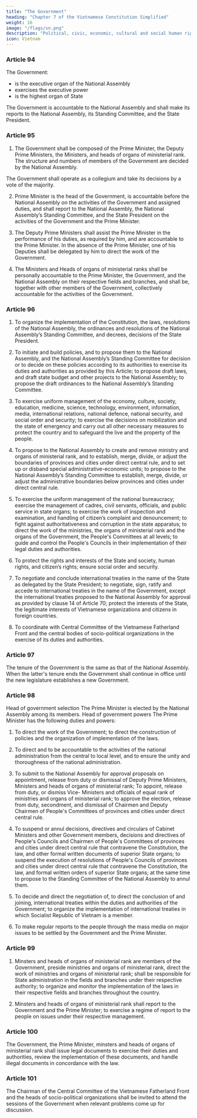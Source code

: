 ```yaml
---
title: "The Government"
heading: "Chapter 7 of the Vietnamese Constitution Simplified"
weight: 16
image: "/flags/vn.png"
description: "Political, civic, economic, cultural and social human rights and citizen’s rights are recognized, respected, protected, and guaranteed"
icon: Vietnam
---
```



<!-- CHAPTER VII. THE GOVERNMENT -->

### Article 94

The Government:
- is the executive organ of the National Assembly
- exercises the executive power
- is the highest organ of State


The Government is accountable to the National Assembly and shall make its reports to the National Assembly, its Standing Committee, and the State President.

### Article 95

1. The Government shall be composed of the Prime Minister, the Deputy Prime Ministers, the Ministers, and heads of organs of ministerial rank. The structure and numbers of members of the Government are decided by the National Assembly.

The Government shall operate as a collegium and take its decisions by a vote of
the majority.

2. Prime Minister is the head of the Government, is accountable before the National Assembly on the activities of the Government and assigned duties, and shall report to the National Assembly, the National Assembly’s Standing Committee, and the State President on the activities of the Government and the Prime Minister.

3. The Deputy Prime Ministers shall assist the Prime Minister in the performance of his duties, as required by him, and are accountable to the Prime Minister. In the absence of the Prime Minister, one of his Deputies shall be delegated by him to direct the work of the Government.

4. The Ministers and Heads of organs of ministerial ranks shall be personally accountable to the Prime Minister, the Government, and the National Assembly on their respective fields and branches, and shall be, together with other members of the Government, collectively accountable for the activities of the Government.


### Article 96

1. To organize the implementation of the Constitution, the laws, resolutions of the National Assembly, the ordinances and resolutions of the National Assembly’s Standing Committee, and decrees, decisions of the State President.

2. To initiate and build policies, and to propose them to the National Assembly, and the National Assembly’s Standing Committee for decision or to decide on these policies according to its authorities to exercise its duties and authorities as provided by this Article; to propose draft laws, and draft state budget and other projects to the National Assembly; to propose the draft ordinances to the National Assembly’s Standing Committee.

3. To exercise uniform management of the economy, culture, society, education, medicine, science, technology, environment, information, media, international relations, national defence, national security, and social order and security; to exercise the decisions on mobilization and the state of emergency and carry out all other necessary measures to protect the country and to safeguard the live and the property of the people.

4. To propose to the National Assembly to create and remove ministry and organs of ministerial rank, and to establish, merge, divide, or adjust the boundaries of provinces and cities under direct central rule, and to set up or disband special administrative-economic units; to propose to the National Assembly’s Standing Committee to establish, merge, divide, or adjust the administrative boundaries below provinces and cities under direct central rule.

5. To exercise the uniform management of the national bureaucracy; exercise the management of cadres, civil servants, officials, and public service in state organs; to exercise the work of inspection and examination, and handling of citizen’s complaint and denouncement; to fight against authoritativeness and corruption in the state apparatus; to direct the work of the ministries, the organs of ministerial rank and the organs of the Government, the People's Committees at all levels; to guide and control the People's Councils in their implementation of their legal duties and authorities.

6. To protect the rights and interests of the State and society, human rights, and
citizen’s rights; ensure social order and security.

7. To negotiate and conclude international treaties in the name of the State as delegated by the State President; to negotiate, sign, ratify and accede to international treaties in the name of the Government, except the international treaties proposed to the National Assembly for approval as provided by clause 14 of Article 70; protect the interests of the State, the legitimate interests of Vietnamese organizations and citizens in foreign countries.

8. To coordinate with Central Committee of the Vietnamese Fatherland Front and the central bodies of socio-political organizations in the exercise of its duties and authorities.


### Article 97

The tenure of the Government is the same as that of the National Assembly. When the latter's tenure ends the Government shall continue in office until the new legislature establishes a new Government.


### Article 98

Head of government selection The Prime Minister is elected by the National Assembly among its members.
Head of government powers The Prime Minister has the following duties and powers:

1. To direct the work of the Government; to direct the construction of policies and
the organization of implementation of the laws.

2. To direct and to be accountable to the activities of the national administration from the central to local level, and to ensure the unity and thoroughness of the national administration.

3. To submit to the National Assembly for approval proposals on appointment, release from duty or dismissal of Deputy Prime Ministers, Ministers and heads of organs of ministerial rank; To appoint, release from duty, or dismiss Vice- Ministers and officials of equal rank of ministries and organs of ministerial rank; to approve the election, release from duty, secondment, and dismissal of Chairmen and Deputy Chairmen of People's Committees of provinces and cities under direct central rule.

4. To suspend or annul decisions, directives and circulars of Cabinet Ministers and other Government members, decisions and directives of People's Councils and Chairmen of People's Committees of provinces and cities under direct central rule that contravene the Constitution, the law, and other formal written documents of superior State organs; to suspend the execution of resolutions of People's Councils of provinces and cities under direct central rule that contravene the Constitution, the law, and formal written orders of superior State organs; at the same time to propose to the Standing Committee of the National Assembly to annul them.

5. To decide and direct the negotiation of, to direct the conclusion of and joining, international treaties within the duties and authorities of the Government; to organize the implementation of international treaties in which Socialist Republic
of Vietnam is a member.

6. To make regular reports to the people through the mass media on major issues to be settled by the Government and the Prime Minister.


###  Article 99

1. Minsters and heads of organs of ministerial rank are members of the Government, preside ministries and organs of ministerial rank, direct the work of ministries and organs of ministerial rank; shall be responsible for State administration in the fields and branches under their respective authority; to organize and monitor the implementation of the laws in their respective fields and branches throughout the country.

2. Minsters and heads of organs of ministerial rank shall report to the Government
and the Prime Minister; to exercise a regime of report to the people on issues
under their respective management.


### Article 100

The Government, the Prime Minister, minsters and heads of organs of ministerial rank shall issue legal documents to exercise their duties and authorities, review the implementation of these documents, and handle illegal documents in concordance with
the law.

### Article 101

The Chairman of the Central Committee of the Vietnamese Fatherland Front and the heads of socio-political organizations shall be invited to attend the sessions of the Government when relevant problems come up for discussion.

